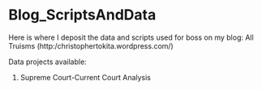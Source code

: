 # Blog_ScriptsAndData
Here is where I deposit the data and scripts used for boss on my blog: All Truisms (http:/christophertokita.wordpress.com/)

Data projects available:
1) Supreme Court-Current Court Analysis
